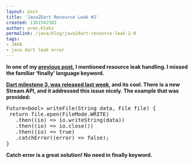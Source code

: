 ```yaml
---
layout: post
title: 'Java2Dart Resource Leak #2'
created: 1361542302
author: oren.kleks
permalink: /java/blog/java2dart-resource-leak-2-0
tags:
- JAVA
- java dart leak error
---
```

<p><b id="internal-source-marker_0.7470967629924417"><span>In one of my </span><a href="java2dart-resource-leak"><span>previous post</span></a><span>, I mentioned resource leak handling. I missed the familiar &lsquo;finally&rsquo; language keyword.</span></b></p>
<p><b id="internal-source-marker_0.7470967629924417"><a href="http://news.dartlang.org/2013/02/new-streams-api-with-dart-milestone-3.html"><span>Dart milestone 3, was released last week</span></a><span>, and its cool. There is a new Stream API, and it addressed this issue nicely. The example that was provided:</span></b></p>
<pre class="java;" title="code">
Future&lt;bool&gt; writeFile(String data, File file) {
 return file.open(FileMode.WRITE)
   .then((io) =&gt; io.writeString(data))
   .then((io) =&gt; io.close())
   .then((io) =&gt; true)
   .catchError((error) =&gt; false);
}
</pre>
<p><b id="internal-source-marker_0.7470967629924417">Catch error is a great solution! No need in finally keyword.</b><br />
	&nbsp;</p>
<p>&nbsp;</p>
<p>&nbsp;</p>
